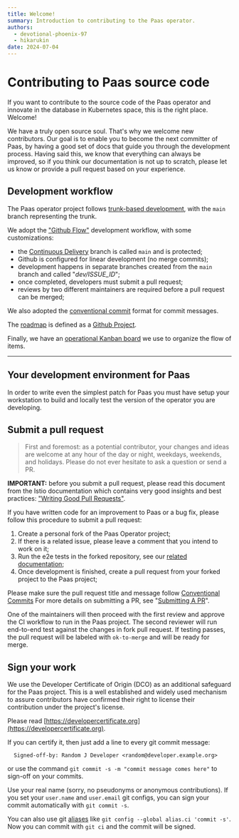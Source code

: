 ```yaml
---
title: Welcome!
summary: Introduction to contributing to the Paas operator.
authors:
  - devotional-phoenix-97
  - hikarukin
date: 2024-07-04
---
```


Contributing to Paas source code
================================

If you want to contribute to the source code of the Paas operator and innovate in
the database in Kubernetes space, this is the right place. Welcome!

We have a truly open source soul. That's why we welcome new contributors. Our
goal is to enable you to become the next committer of Paas, by having a good set
of docs that guide you through the development process. Having said this, we know
that everything can always be improved, so if you think our documentation is not
up to scratch, please let us know or provide a pull request based on your experience.

Development workflow
--------------------

The Paas operator project follows [trunk-based development](https://trunkbaseddevelopment.com),
with the `main` branch representing the trunk.

We adopt the ["Github Flow"](https://guides.github.com/introduction/flow/)
development workflow, with some customizations:

- the [Continuous Delivery](https://en.wikipedia.org/wiki/Continuous_delivery)
  branch is called `main` and is protected;
- Github is configured for linear development (no merge commits);
- development happens in separate branches created from the `main` branch and
  called "*dev/ISSUE_ID*";
- once completed, developers must submit a pull request;
- reviews by two different maintainers are required before a pull request can be
  merged;

We also adopted the [conventional commit](https://www.conventionalcommits.org/en/v1.0.0/)
format for commit messages.

The [roadmap](https://github.com/orgs/belastingdienst/projects/1) is defined as a
[Github Project](https://docs.github.com/en/issues/trying-out-the-new-projects-experience/about-projects).

Finally, we have an [operational Kanban board](https://github.com/orgs/belastingdienst/projects/2)
we use to organize the flow of items.

---

<!--
TODO:

- Add architecture diagrams in the "contribute" folder
- ...

-->

Your development environment for Paas
-------------------------------------

In order to write even the simplest patch for Paas you must have setup your
workstation to build and locally test the version of the operator you are developing.

Submit a pull request
---------------------

> First and foremost: as a potential contributor, your changes and ideas are
> welcome at any hour of the day or night, weekdays, weekends, and holidays.
> Please do not ever hesitate to ask a question or send a PR.

**IMPORTANT:** before you submit a pull request, please read this document from
the Istio documentation which contains very good insights and best practices:
["Writing Good Pull Requests"](https://github.com/istio/istio/wiki/Writing-Good-Pull-Requests).

If you have written code for an improvement to Paas or a bug fix,
please follow this procedure to submit a pull request:

1. Create a personal fork of the Paas Operator project;
2. If there is a related issue, please leave a comment that you intend to work on it;
3. Run the e2e tests in the forked repository, see our [related documentation](40_e2e-tests.md);
4. Once development is finished, create a pull request from your forked project
   to the Paas project;

Please make sure the pull request title and message follow [Conventional Commits](https://www.conventionalcommits.org/en/v1.0.0/)
For more details on submitting a PR, see "[Submitting A PR](30_submitting-a-pr.md)".

One of the maintainers will then proceed with the first review and approve the
CI workflow to run in the Paas project.  The second reviewer will run
end-to-end test against the changes in fork pull request. If testing passes,
the pull request will be labeled with `ok-to-merge` and will be ready for
merge.

Sign your work
--------------

We use the Developer Certificate of Origin (DCO) as an additional safeguard for
the Paas project. This is a well established and widely used mechanism to assure
contributors have confirmed their right to license their contribution under the
project's license.

Please read [https://developercertificate.org](https://developercertificate.org).

If you can certify it, then just add a line to every git commit message:

```
  Signed-off-by: Random J Developer <random@developer.example.org>
```

or use the command `git commit -s -m "commit message comes here"` to sign-off on your commits.

Use your real name (sorry, no pseudonyms or anonymous contributions).
If you set your `user.name` and `user.email` git configs, you can sign your
commit automatically with `git commit -s`.

You can also use git [aliases](https://git-scm.com/book/en/v2/Git-Basics-Git-Aliases)
like `git config --global alias.ci 'commit -s'`. Now you can commit with `git ci`
and the commit will be signed.